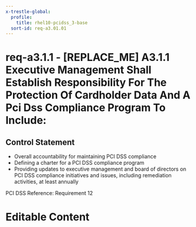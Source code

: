 ```yaml
---
x-trestle-global:
  profile:
    title: rhel10-pcidss_3-base
  sort-id: req-a3.01.01
---
```


# req-a3.1.1 - \[REPLACE_ME\] A3.1.1 Executive Management Shall Establish Responsibility For The Protection Of Cardholder Data And A Pci Dss Compliance Program To Include:

## Control Statement

* Overall accountability for maintaining PCI DSS compliance
* Defining a charter for a PCI DSS compliance program
* Providing updates to executive management and board of directors on PCI DSS compliance
initiatives and issues, including remediation activities, at least annually

PCI DSS Reference: Requirement 12

# Editable Content

<!-- Make additions and edits below -->
<!-- The above represents the contents of the control as received by the profile, prior to additions. -->
<!-- If the profile makes additions to the control, they will appear below. -->
<!-- The above markdown may not be edited but you may edit the content below, and/or introduce new additions to be made by the profile. -->
<!-- If there is a yaml header at the top, parameter values may be edited. Use --set-parameters to incorporate the changes during assembly. -->
<!-- The content here will then replace what is in the profile for this control, after running profile-assemble. -->
<!-- The current profile has no added parts for this control, but you may add new ones here. -->
<!-- Each addition must have a heading either of the form ## Control my_addition_name -->
<!-- or ## Part a. (where the a. refers to one of the control statement labels.) -->
<!-- "## Control" parts are new parts added after the statement part. -->
<!-- "## Part" parts are new parts added into the top-level statement part with that label. -->
<!-- Subparts may be added with nested hash levels of the form ### My Subpart Name -->
<!-- underneath the parent ## Control or ## Part being added -->
<!-- See https://oscal-compass.github.io/compliance-trestle/tutorials/ssp_profile_catalog_authoring/ssp_profile_catalog_authoring for guidance. -->
